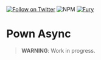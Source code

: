 [![Follow on Twitter](https://img.shields.io/twitter/follow/pownjs.svg?logo=twitter)](https://twitter.com/pownjs)
![NPM](https://img.shields.io/npm/v/@pown/async.svg)
[![Fury](https://img.shields.io/badge/version-2x%20Fury-red.svg)](https://github.com/pownjs/lobby)

# Pown Async

> **WARNING**: Work in progress.
